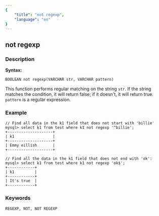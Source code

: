 ```yaml
---
{
    "title": "not regexp",
    "language": "en"
}
---
```


<!-- 
licensed to the apache software foundation (asf) under one
or more contributor license agreements.  see the notice file
distributed with this work for additional information
regarding copyright ownership.  the asf licenses this file
to you under the apache license, version 2.0 (the
"license"); you may not use this file except in compliance
with the license.  you may obtain a copy of the license at

  http://www.apache.org/licenses/license-2.0

unless required by applicable law or agreed to in writing,
software distributed under the license is distributed on an
"as is" basis, without warranties or conditions of any
kind, either express or implied.  see the license for the
specific language governing permissions and limitations
under the license.
-->

## not regexp
### Description
**Syntax:**

`BOOLEAN not regexp(VARCHAR str, VARCHAR pattern)`

This function performs regular matching on the string `str`. If the string matches the condition, it will return false; if it doesn't, it will return true. `pattern` is a regular expression.

### Example

```
// Find all data in the k1 field that does not start with 'billie'
mysql> select k1 from test where k1 not regexp '^billie';
+--------------------+
| k1                 |
+--------------------+
| Emmy eillish       |
+--------------------+

// Find all the data in the k1 field that does not end with 'ok':
mysql> select k1 from test where k1 not regexp 'ok$';
+------------+
| k1         |
+------------+
| It's true  |
+------------+
```

### Keywords
    REGEXP, NOT, NOT REGEXP
